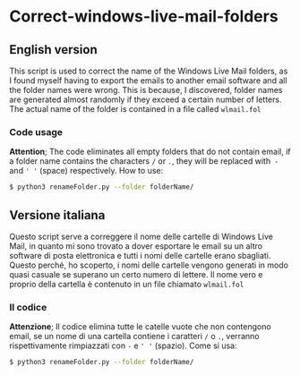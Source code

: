 # Correct-windows-live-mail-folders
## English version
This script is used to correct the name of the Windows Live Mail folders, as I found myself having to export the emails to another email software and all the folder names were wrong. This is because, I discovered, folder names are generated almost randomly if they exceed a certain number of letters. The actual name of the folder is contained in a file called `wlmail.fol`
### Code usage
**Attention**; The code eliminates all empty folders that do not contain email, if a folder name contains the characters `/` or `.`, they will be replaced with` -` and `' '` (space) respectively.
How to use:
```sh
$ python3 renameFolder.py --folder folderName/
```
## Versione italiana
Questo script serve a correggere il nome delle cartelle di Windows Live Mail, in quanto mi sono trovato a dover esportare le email su un altro software di posta elettronica e tutti i nomi delle cartelle erano sbagliati. Questo perché, ho scoperto, i nomi delle cartelle vengono generati in modo quasi casuale se superano un certo numero di lettere. Il nome vero e proprio della cartella è contenuto in un file chiamato `wlmail.fol`
### Il codice
**Attenzione**; Il codice elimina tutte le catelle vuote che non contengono email, se un nome di una cartella contiene i caratteri `/` o `.`, verranno rispettivamente rimpiazzati con `-` e `' '` (spazio).
Come si usa:
```sh
$ python3 renameFolder.py --folder folderName/
```